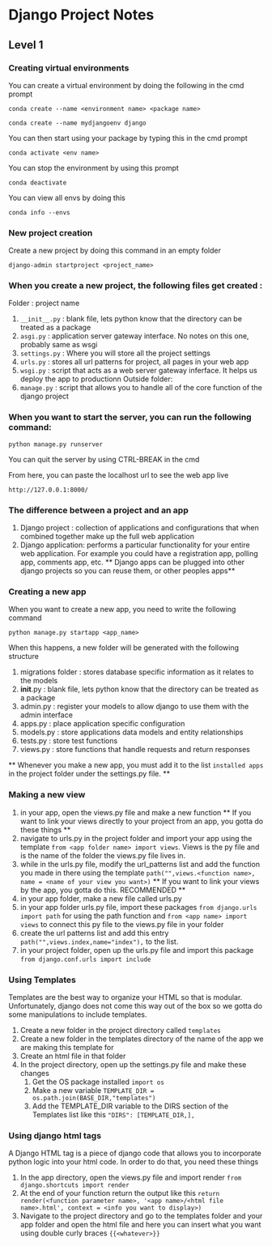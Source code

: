# Django Project Notes

## Level 1

### Creating virtual environments
You can create a virtual environment by doing the following in the cmd prompt

`conda create --name <environment name> <package name>`

`conda create --name mydjangoenv django`

You can then start using your package by typing this in the cmd prompt

`conda activate <env name>`

You can stop the environment by using this prompt

`conda deactivate`

You can view all envs by doing this

`conda info --envs`

### New project creation
Create a new project by doing this command in an empty folder

`django-admin startproject <project_name>`

### When you create a new project, the following files get created : 
Folder : project name
1. `__init__.py` : blank file, lets python know that the directory can be treated as a package
2. `asgi.py` : application server gateway interface. No notes on this one, probably same as wsgi 
3. `settings.py` : Where you will store all the project settings 
4. `urls.py` : stores all url patterns for project, all pages in your web app 
5. `wsgi.py` : script that acts as a web server gateway inferface. It helps us deploy the app to productionn
Outside folder:
1. `manage.py` : script that allows you to handle all of the core function of the django project

### When you want to start the server, you can run the following command:
`python manage.py runserver `

You can quit the server by using CTRL-BREAK in the cmd 

From here, you can paste the localhost url to see the web app live

`http://127.0.0.1:8000/`

### The difference between a project and an app
1. Django project : collection of applications and configurations that when combined together make up the full web application
2. Django application: performs a particular functionality for your entire web application. For example you could have a registration app, polling app, comments app, etc. 
** Django apps can be plugged into other django projects so you can reuse them, or other peoples apps**

### Creating a new app 
When you want to create a new app, you need to write the following command 

`python manage.py startapp <app_name>`

When this happens, a new folder will be generated with the following structure
1. migrations folder : stores database specific information as it relates to the models 
2. __init__.py : blank file, lets python know that the directory can be treated as a package
3. admin.py : register your models to allow django to use them with the admin interface
4. apps.py : place application specific configuration
5. models.py : store applications data models and entity relationships
6. tests.py : store test functions
7. views.py : store functions that handle requests and return responses

** Whenever you make a new app, you must add it to the list `installed apps` in the project folder under the settings.py file. **

### Making a new view
1. in your app, open the views.py file and make a new function
** If you want to link your views directly to your project from an app, you gotta do these things **
2. navigate to urls.py in the project folder and import your app using the template `from <app folder name> import views`. Views is the py file and <app folder name> is the name of the folder the views.py file lives in.
3. while in the urls.py file, modify the url_patterns list and add the function you made in there using the template `path("",views.<function name>, name = <name of your view you want>)`
** If you want to link your views by the app, you gotta do this. RECOMMENDED **
2. in your app folder, make a new file called urls.py
3. in your app folder urls.py file, import these packages `from django.urls import path` for using the path function and `from <app name> import views` to connect this py file to the views.py file in your <app name> folder
4. create the url patterns list and add this entry `path("",views.index,name="index"),` to the list. 
5. in your project folder, open up the urls.py file and import this package `from django.conf.urls import include`

### Using Templates
Templates are the best way to organize your HTML so that is modular. Unfortunately, django does not come this way out of the box so we gotta do some manipulations to include templates. 
1. Create a new folder in the project directory called `templates`
2. Create a new folder in the templates directory of the name of the app we are making this template for
3. Create an html file in that folder
4. In the project directory, open up the settings.py file and make these changes 
    1. Get the OS package installed `import os`
    2. Make a new variable `TEMPLATE_DIR = os.path.join(BASE_DIR,"templates")`
    3. Add the TEMPLATE_DIR variable to the DIRS section of the Templates list like this `"DIRS": [TEMPLATE_DIR,],`

### Using django html tags 
A Django HTML tag is a piece of django code that allows you to incorporate python logic into your html code. In order to do that, you need these things
1. In the app directory, open the views.py file and import render `from django.shortcuts import render`
2. At the end of your function return the output like this `return render(<function parameter name>, '<app name>/<html file name>.html', context = <info you want to display>)`
3. Navigate to the project directory and go to the templates folder and your app folder and open the html file and here you can insert what you want using double curly braces `{{<whatever>}}`
